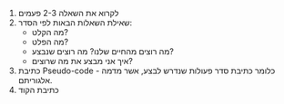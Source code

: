 1. לקרוא את השאלה 2-3 פעמים
2. שאילת השאלות הבאות לפי הסדר:
   - מה הקלט?
   - מה הפלט?
   - מה רוצים מהחיים שלנו? מה רוצים שנבצע?
   - איך אני מבצע את מה שרוצים?
3. כתיבת Pseudo-code - כלומר כתיבת סדר פעולות שנדרש לבצע, אשר מדמה אלגוריתם.
4. כתיבת הקוד